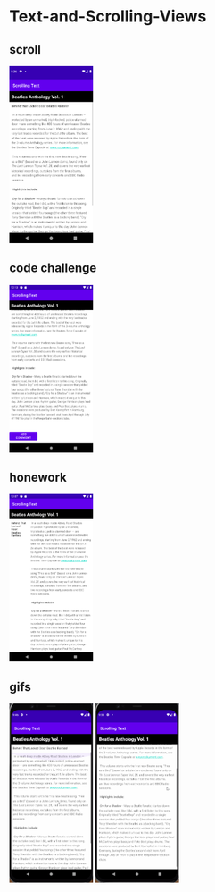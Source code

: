# Text-and-Scrolling-Views

<h2>scroll</h2>
<img src = "Screenshot_scrolling.png" width = 150>
<h2>code challenge</h2>
<img src = "screenshots/codechall.png" width = 150>
<h2> honework</h2>
<img src = "screenshots/homework.png" width = 150>
<h2>gifs</h2>
<img src = "screenshots/scrollingBelowSubHeadGif.gif" width = 150>
<img src = "screenshots/scrollingGifTask3.gif" width = 150>
